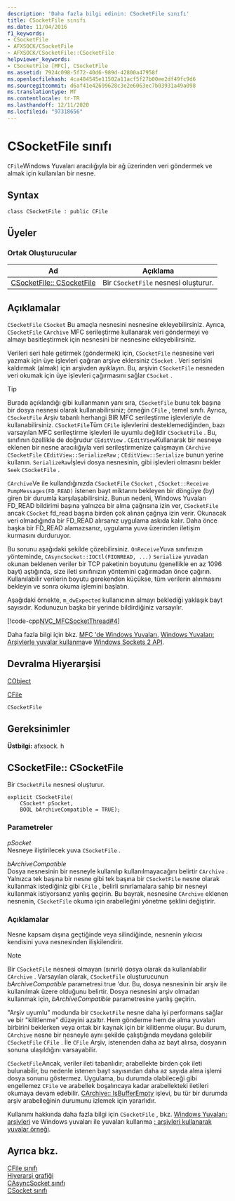 ```yaml
---
description: 'Daha fazla bilgi edinin: CSocketFile sınıfı'
title: CSocketFile sınıfı
ms.date: 11/04/2016
f1_keywords:
- CSocketFile
- AFXSOCK/CSocketFile
- AFXSOCK/CSocketFile::CSocketFile
helpviewer_keywords:
- CSocketFile [MFC], CSocketFile
ms.assetid: 7924c098-5f72-40d6-989d-42800a47958f
ms.openlocfilehash: 4ca484545e11502a11acf5f27b00ee2df49fc9d6
ms.sourcegitcommit: d6af41e42699628c3e2e6063ec7b03931a49a098
ms.translationtype: MT
ms.contentlocale: tr-TR
ms.lasthandoff: 12/11/2020
ms.locfileid: "97318656"
---
```

# <a name="csocketfile-class"></a>CSocketFile sınıfı

`CFile`Windows Yuvaları aracılığıyla bir ağ üzerinden veri göndermek ve almak için kullanılan bir nesne.

## <a name="syntax"></a>Syntax

```
class CSocketFile : public CFile
```

## <a name="members"></a>Üyeler

### <a name="public-constructors"></a>Ortak Oluşturucular

|Ad|Açıklama|
|----------|-----------------|
|[CSocketFile:: CSocketFile](#csocketfile)|Bir `CSocketFile` nesnesi oluşturur.|

## <a name="remarks"></a>Açıklamalar

`CSocketFile` `CSocket` Bu amaçla nesnesini nesnesine ekleyebilirsiniz. Ayrıca, `CSocketFile` `CArchive` MFC serileştirme kullanarak veri göndermeyi ve almayı basitleştirmek için nesnesini bir nesnesine ekleyebilirsiniz.

Verileri seri hale getirmek (göndermek) için, `CSocketFile` nesnesine veri yazmak için üye işlevleri çağıran arşive eklersiniz `CSocket` . Veri serisini kaldırmak (almak) için arşivden ayıklayın. Bu, arşivin `CSocketFile` nesneden veri okumak için üye işlevleri çağırmasını sağlar `CSocket` .

> [!TIP]
> Burada açıklandığı gibi kullanmanın yanı sıra, `CSocketFile` bunu tek başına bir dosya nesnesi olarak kullanabilirsiniz; örneğin `CFile` , temel sınıfı. Ayrıca, `CSocketFile` Arşiv tabanlı herhangi BIR MFC serileştirme işlevleriyle de kullanabilirsiniz. `CSocketFile`Tüm `CFile` işlevlerini desteklemediğinden, bazı varsayılan MFC serileştirme işlevleri ile uyumlu değildir `CSocketFile` . Bu, sınıfının özellikle de doğrudur `CEditView` . `CEditView`Kullanarak bir nesneye eklenen bir nesne aracılığıyla veri serileştirmenize çalışmayın `CArchive` `CSocketFile` `CEditView::SerializeRaw` ; `CEditView::Serialize` bunun yerine kullanın. `SerializeRaw`İşlevi dosya nesnesinin, gibi işlevleri olmasını bekler `Seek` `CSocketFile` .

`CArchive`Ve ile kullandığınızda `CSocketFile` `CSocket` , `CSocket::Receive` `PumpMessages(FD_READ)` istenen bayt miktarını bekleyen bir döngüye (by) giren bir durumla karşılaşabilirsiniz. Bunun nedeni, Windows Yuvaları FD_READ bildirimi başına yalnızca bir alma çağrısına izin ver, `CSocketFile` ancak `CSocket` fd_read başına birden çok alınan çağrıya izin verir. Okunacak veri olmadığında bir FD_READ alırsanız uygulama askıda kalır. Daha önce başka bir FD_READ alamazsanız, uygulama yuva üzerinden iletişim kurmasını durduruyor.

Bu sorunu aşağıdaki şekilde çözebilirsiniz. `OnReceive`Yuva sınıfınızın yönteminde, `CAsyncSocket::IOCtl(FIONREAD, ...)` `Serialize` yuvadan okunan beklenen veriler bir TCP paketinin boyutunu (genellikle en az 1096 bayt) aştığında, size ileti sınıfınızın yöntemini çağırmadan önce çağırın. Kullanılabilir verilerin boyutu gerekenden küçükse, tüm verilerin alınmasını bekleyin ve sonra okuma işlemini başlatın.

Aşağıdaki örnekte, `m_dwExpected` kullanıcının almayı beklediği yaklaşık bayt sayısıdır. Kodunuzun başka bir yerinde bildirdiğiniz varsayılır.

[!code-cpp[NVC_MFCSocketThread#4](../../mfc/reference/codesnippet/cpp/csocketfile-class_1.cpp)]

Daha fazla bilgi için bkz. [MFC 'de Windows Yuvaları](../../mfc/windows-sockets-in-mfc.md), [Windows Yuvaları: Arşivlerle yuvalar kullanma](../../mfc/windows-sockets-using-sockets-with-archives.md)ve [Windows Sockets 2 API](/windows/win32/WinSock/windows-sockets-start-page-2).

## <a name="inheritance-hierarchy"></a>Devralma Hiyerarşisi

[CObject](../../mfc/reference/cobject-class.md)

[CFile](../../mfc/reference/cfile-class.md)

`CSocketFile`

## <a name="requirements"></a>Gereksinimler

**Üstbilgi:** afxsock. h

## <a name="csocketfilecsocketfile"></a><a name="csocketfile"></a> CSocketFile:: CSocketFile

Bir `CSocketFile` nesnesi oluşturur.

```
explicit CSocketFile(
    CSocket* pSocket,
    BOOL bArchiveCompatible = TRUE);
```

### <a name="parameters"></a>Parametreler

*pSocket*<br/>
Nesneye iliştirilecek yuva `CSocketFile` .

*bArchiveCompatible*<br/>
Dosya nesnesinin bir nesneyle kullanılıp kullanılmayacağını belirtir `CArchive` . Yalnızca tek başına bir nesne gibi tek başına bir `CSocketFile` nesne olarak kullanmak istediğiniz gibi `CFile` , belirli sınırlamalara sahip bir nesneyi kullanmak istiyorsanız yanlış geçirin. Bu bayrak, nesnesine `CArchive` eklenen nesnenin, `CSocketFile` okuma için arabelleğini yönetme şeklini değiştirir.

### <a name="remarks"></a>Açıklamalar

Nesne kapsam dışına geçtiğinde veya silindiğinde, nesnenin yıkıcısı kendisini yuva nesnesinden ilişkilendirir.

> [!NOTE]
> Bir `CSocketFile` nesnesi olmayan (sınırlı) dosya olarak da kullanılabilir `CArchive` . Varsayılan olarak, `CSocketFile` oluşturucunun *bArchiveCompatible* parametresi true 'dur. Bu, dosya nesnesinin bir arşiv ile kullanılmak üzere olduğunu belirtir. Dosya nesnesini arşiv olmadan kullanmak için, *bArchiveCompatible* parametresine yanlış geçirin.

"Arşiv uyumlu" modunda bir `CSocketFile` nesne daha iyi performans sağlar ve bir "kilitlenme" düzeyini azaltır. Hem gönderme hem de alma yuvaları birbirini beklerken veya ortak bir kaynak için bir kilitlenme oluşur. Bu durum, `CArchive` nesne bir nesneyle aynı şekilde çalıştığında meydana gelebilir `CSocketFile` `CFile` . İle `CFile` Arşiv, istenenden daha az bayt alırsa, dosyanın sonuna ulaşıldığını varsayabilir.

`CSocketFile`Ancak, veriler ileti tabanlıdır; arabellekte birden çok ileti bulunabilir, bu nedenle istenen bayt sayısından daha az sayıda alma işlemi dosya sonunu göstermez. Uygulama, bu durumda olabileceği gibi engellemez `CFile` ve arabellek boşalıncaya kadar arabellekteki iletileri okumaya devam edebilir. [CArchive:: IsBufferEmpty](../../mfc/reference/carchive-class.md#isbufferempty) işlevi, bu tür bir durumda arşiv arabelleğinin durumunu izlemek için yararlıdır.

Kullanımı hakkında daha fazla bilgi için `CSocketFile` , bkz. [Windows Yuvaları: arşivleri](../../mfc/windows-sockets-using-sockets-with-archives.md) ve Windows yuvaları ile yuvaları kullanma [: arşivleri kullanarak yuvalar örneği](../../mfc/windows-sockets-example-of-sockets-using-archives.md).

## <a name="see-also"></a>Ayrıca bkz.

[CFile sınıfı](../../mfc/reference/cfile-class.md)<br/>
[Hiyerarşi grafiği](../../mfc/hierarchy-chart.md)<br/>
[CAsyncSocket sınıfı](../../mfc/reference/casyncsocket-class.md)<br/>
[CSocket sınıfı](../../mfc/reference/csocket-class.md)
